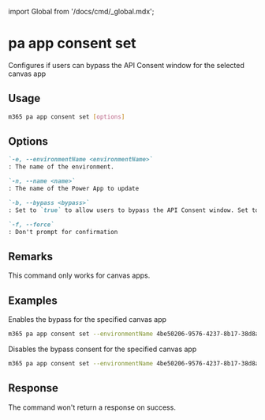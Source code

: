 <!-- DISCLAIMER: All secrets, passwords, and sensitive values in this document are examples only and not real credentials. -->
import Global from '/docs/cmd/_global.mdx';

# pa app consent set

Configures if users can bypass the API Consent window for the selected canvas app

## Usage

```sh
m365 pa app consent set [options]
```

## Options

```md definition-list
`-e, --environmentName <environmentName>`
: The name of the environment.

`-n, --name <name>`
: The name of the Power App to update

`-b, --bypass <bypass>`
: Set to `true` to allow users to bypass the API Consent window. Set to `false` to disable the bypass.

`-f, --force`
: Don't prompt for confirmation
```

<Global />

## Remarks

This command only works for canvas apps.

## Examples

Enables the bypass for the specified canvas app

```sh
m365 pa app consent set --environmentName 4be50206-9576-4237-8b17-38d8aadfaa36 --name 3989cb59-ce1a-4a5c-bb78-257c5c39381d --bypass true
```

Disables the bypass consent for the specified canvas app

```sh
m365 pa app consent set --environmentName 4be50206-9576-4237-8b17-38d8aadfaa36 --name 3989cb59-ce1a-4a5c-bb78-257c5c39381d --bypass false --force
```

## Response

The command won't return a response on success.
